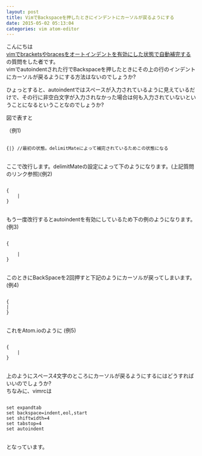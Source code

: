 ```yaml
---
layout: post
title: VimでBackspaceを押したときにインデントにカーソルが戻るようにする
date: 2015-05-02 05:13:04
categories: vim atom-editor
---
```

<!-- {% raw %} -->
<p>こんにちは <br>
<a href="https://ja.stackoverflow.com/questions/9704/vim%E3%81%A7brackets%E3%82%84braces%E3%82%92%E3%82%AA%E3%83%BC%E3%83%88%E3%82%A4%E3%83%B3%E3%83%87%E3%83%B3%E3%83%88%E3%82%92%E6%9C%89%E5%8A%B9%E3%81%AB%E3%81%97%E3%81%9F%E7%8A%B6%E6%85%8B%E3%81%A7%E8%87%AA%E5%8B%95%E8%A3%9C%E5%AE%8C%E3%81%99%E3%82%8B">vimでbracketsやbracesをオートインデントを有効にした状態で自動補完する</a> の質問をした者です。<br>
vimでautoindentされた行でBackspaceを押したときにその上の行のインデントにカーソルが戻るようにする方法はないのでしょうか?</p>

<p>ひょっとすると、autoindentではスペースが入力されているように見えているだけで、その行に非空白文字が入力されなかった場合は何も入力されていないということになるということなのでしょうか?</p>

<p>図で表すと</p>

<p>（例1)</p>

<pre>
<code>
{|} //最初の状態。delimitMateによって補完されているためこの状態になる
</code>
</pre>

<p>ここで改行します。delimitMateの設定によって下のようになります。(上記質問のリンク参照)(例2)</p>

<pre>
<code>
{
    |
}
</code>
</pre>

<p>もう一度改行するとautoindentを有効にしているため下の例のようになります。(例3)</p>

<pre>
<code>
{

    |
}
</code>
</pre>

<p>このときにBackSpaceを2回押すと下記のようにカーソルが戻ってしまいます。(例4)</p>

<pre>
<code>
{
|
}
</code>
</pre>

<p>これをAtom.ioのように (例5)</p>

<pre>
<code>
{
    |
}
</code>
</pre>

<p>上のようにスペース4文字のところにカーソルが戻るようにするにはどうすればいいのでしょうか?<br>
ちなみに、vimrcは</p>

<pre>
<code>
set expandtab 
set backspace=indent,eol,start 
set shiftwidth=4
set tabstop=4
set autoindent
</code>
</pre>

<p>となっています。</p>
<!-- {% endraw %} -->
